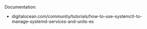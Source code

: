 Documentation:

- digitalocean.com/community/tutorials/how-to-use-systemctl-to-manage-systemd-services-and-units-es

